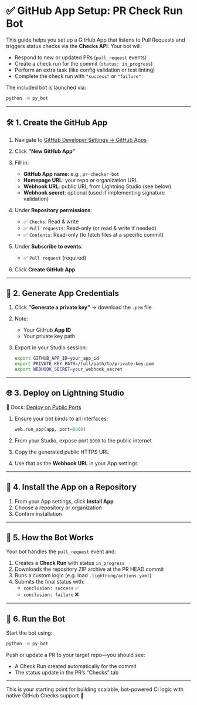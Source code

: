 # ✅ GitHub App Setup: PR Check Run Bot

This guide helps you set up a GitHub App that listens to Pull Requests and triggers status checks via the **Checks API**. Your bot will:

- Respond to new or updated PRs (`pull_request` events)
- Create a check run for the commit (`status: in_progress`)
- Perform an extra task (like config validation or test linting)
- Complete the check run with `"success"` or `"failure"`

The included bot is launched via:

```bash
python -m py_bot
```

______________________________________________________________________

## 🛠 1. Create the GitHub App

1. Navigate to [GitHub Developer Settings → GitHub Apps](https://github.com/settings/apps)

2. Click **"New GitHub App"**

3. Fill in:

   - **GitHub App name**: e.g., `pr-checker-bot`
   - **Homepage URL**: your repo or organization URL
   - **Webhook URL**: public URL from Lightning Studio (see below)
   - **Webhook secret**: optional (used if implementing signature validation)

4. Under **Repository permissions**:

   - ✅ `Checks`: Read & write
   - ✅ `Pull requests`: Read-only (or read & write if needed)
   - ✅ `Contents`: Read-only (to fetch files at a specific commit)

5. Under **Subscribe to events**:

   - ✅ `Pull request` (required)

6. Click **Create GitHub App**

______________________________________________________________________

## 🔑 2. Generate App Credentials

1. Click **"Generate a private key"** → download the `.pem` file

2. Note:

   - Your GitHub **App ID**
   - Your private key path

3. Export in your Studio session:

   ```bash
   export GITHUB_APP_ID=your_app_id
   export PRIVATE_KEY_PATH=/full/path/to/private-key.pem
   export WEBHOOK_SECRET=your_webhook_secret
   ```

______________________________________________________________________

## 🌐 3. Deploy on Lightning Studio

📖 Docs: [Deploy on Public Ports](https://lightning.ai/docs/overview/build-with-studios/deploy-on-public-ports)

1. Ensure your bot binds to all interfaces:

   ```python
   web.run_app(app, port=8000)
   ```

2. From your Studio, expose port `8000` to the public internet

3. Copy the generated public HTTPS URL

4. Use that as the **Webhook URL** in your App settings

______________________________________________________________________

## 🔧 4. Install the App on a Repository

1. From your App settings, click **Install App**
2. Choose a repository or organization
3. Confirm installation

______________________________________________________________________

## 🚦 5. How the Bot Works

Your bot handles the `pull_request` event and:

1. Creates a **Check Run** with status `in_progress`
2. Downloads the repository ZIP archive at the PR HEAD commit
3. Runs a custom logic (e.g. load `.lightning/actions.yaml`)
4. Submits the final status with:
   - `conclusion: success` ✅
   - `conclusion: failure` ❌

______________________________________________________________________

## 🧪 6. Run the Bot

Start the bot using:

```bash
python -m py_bot
```

Push or update a PR to your target repo—you should see:

- A Check Run created automatically for the commit
- The status update in the PR’s “Checks” tab

______________________________________________________________________

This is your starting point for building scalable, bot-powered CI logic with native GitHub Checks support 🚀
